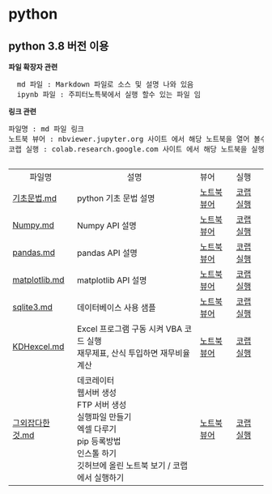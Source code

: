 # python
## python 3.8 버전 이용

**파일 확장자 관련**
<pre>
  md 파일 : Markdown 파일로 소스 및 설명 나와 있음
  ipynb 파일 : 주피터노특북에서 실행 할수 있는 파일 임
</pre>
**링크 관련**
<pre>
파일명 : md 파일 링크
노트북 뷰어 : nbviewer.jupyter.org 사이트 에서 해당 노트북을 열어 볼수 있음
코랩 실행 : colab.research.google.com 사이트 에서 해당 노트북을 실행해 볼수 있음
</pre>

<table align=left>
<tr><td align=center>파일명</td><td align=center>설명</td><td>뷰어</td><td>실행</td></tr>
<tr> 
 <td><a target="_blank" href="https://github.com/KimDaeHo26/python/blob/main/기초문법.md">기초문법.md</a></td>
 <td>python 기초 문법 설명</td> 
 <td><a target="_blank" href="https://nbviewer.jupyter.org/github/KimDaeHo26/python/blob/main/기초문법.ipynb">노트북 뷰어</a></td>
 <td><a target="_blank" href="https://colab.research.google.com/github/KimDaeHo26/python/blob/main/기초문법.ipynb">코랩 실행</a></td>
</tr>
<tr> 
 <td><a target="_blank" href="https://github.com/KimDaeHo26/python/blob/main/Numpy.md">Numpy.md</a></td>
 <td>Numpy API 설명 </td> 
 <td><a target="_blank" href="https://nbviewer.jupyter.org/github/KimDaeHo26/python/blob/main/Numpy.ipynb">노트북 뷰어</a></td>
 <td><a target="_blank" href="https://colab.research.google.com/github/KimDaeHo26/python/blob/main/Numpy.ipynb">코랩 실행</a></td>
</tr>
<tr> 
 <td><a target="_blank" href="https://github.com/KimDaeHo26/python/blob/main/pandas.md">pandas.md</a></td>
 <td>pandas API 설명 </td>
 <td><a target="_blank" href="https://nbviewer.jupyter.org/github/KimDaeHo26/python/blob/main/pandas.ipynb">노트북 뷰어</a></td>
 <td><a target="_blank" href="https://colab.research.google.com/github/KimDaeHo26/python/blob/main/pandas.ipynb">코랩 실행</a></td>
</tr>
<tr>
 <td><a target="_blank" href="https://github.com/KimDaeHo26/python/blob/main/matplotlib.md">matplotlib.md</a></td>
 <td>matplotlib API 설명 </td>
 <td><a target="_blank" href="https://nbviewer.jupyter.org/github/KimDaeHo26/python/blob/main/matplotlib.ipynb">노트북 뷰어</a></td>
 <td><a target="_blank" href="https://colab.research.google.com/github/KimDaeHo26/python/blob/main/matplotlib.ipynb">코랩 실행</a> </td>
</tr>
<tr> 
 <td><a target="_blank" href="https://github.com/KimDaeHo26/python/blob/main/sqlite3.md">sqlite3.md</a></td>
 <td>데이터베이스 사용 샘플</td> 
 <td><a target="_blank" href="https://nbviewer.jupyter.org/github/KimDaeHo26/python/blob/main/sqlite3.ipynb">노트북 뷰어</a></td>
 <td><a target="_blank" href="https://colab.research.google.com/github/KimDaeHo26/python/blob/main/sqlite3.ipynb">코랩 실행</a> 
</tr>

<tr> 
 <td><a target="_blank" href="https://github.com/KimDaeHo26/python/blob/main/KDHexcel.md">KDHexcel.md</a></td>
 <td>Excel 프로그램 구동 시켜 VBA 코드 실행 <br>
                             재무제표, 산식 투입하면 재무비율계산    </td> 
 <td><a target="_blank" href="https://nbviewer.jupyter.org/github/KimDaeHo26/python/blob/main/KDHexcel.ipynb">노트북 뷰어</a></td>
 <td><a target="_blank" href="https://colab.research.google.com/github/KimDaeHo26/python/blob/main/KDHexcel.ipynb">코랩 실행</a> 
</tr> 

<tr> 
 <td><a target="_blank" href="https://github.com/KimDaeHo26/python/blob/main/그외잡다한것.md">그외잡다한것.md</a></td>
 <td>데코레이터<br> 
웹서버 생성<br> 
FTP 서버 생성<br> 
실행파일 만들기<br> 
엑셀 다루기<br> 
pip 등록방법<br> 
인스톨 하기<br> 
깃허브에 올린 노트북 보기 / 코랩에서 실행하기 </td> 
 <td><a target="_blank" href="https://nbviewer.jupyter.org/github/KimDaeHo26/python/blob/main/v.ipynb">노트북 뷰어</a></td>
 <td><a target="_blank" href="https://colab.research.google.com/github/KimDaeHo26/python/blob/main/그외잡다한것.ipynb">코랩 실행</a> 
</tr> 

    
</table>
